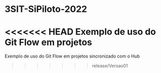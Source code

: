 # 3SIT-SiPiloto-2022
<<<<<<< HEAD
Exemplo de uso do Git Flow em projetos
=======
Exemplo de uso do Git Flow em projetos sincronizado com o Hub
>>>>>>> release/Versao01
